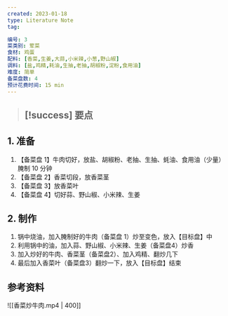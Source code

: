 ```yaml
---
created: 2023-01-18
type: Literature Note
tag:

编号: 3
菜类别: 荤菜
食材: 鸡蛋
配料: [香菜,生姜,大蒜,小米辣,小葱,野山椒]
调料: [盐,鸡精,耗油,生抽,老抽,胡椒粉,淀粉,食用油]
难度: 简单
备菜盘数: 4
预计花费时间: 15 min
---
```

>[!success] 要点
>- 

## 1. 准备
1. 【备菜盘 1】牛肉切好，放盐、胡椒粉、老抽、生抽、蚝油、食用油（少量）腌制 10 分钟
2. 【备菜盘 2】香菜切段，放香菜茎
3. 【备菜盘 3】放香菜叶
4. 【备菜盘 4】切好蒜、野山椒、小米辣、生姜

## 2. 制作
1.  锅中烧油，加入腌制好的牛肉（备菜盘 1）炒至变色，放入【目标盘】中
2.  利用锅中的油，加入蒜、野山椒、小米辣、生姜（备菜盘4）炒香
3.  加入炒好的牛肉、香菜茎（备菜盘2）、加入鸡精、翻炒几下
4.  最后加入香菜叶（备菜盘3）翻炒一下，放入【目标盘】结束

## 参考资料
![[香菜炒牛肉.mp4 | 400]]